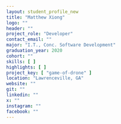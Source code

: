 ```yaml
---
layout: student_profile_new
title: "Matthew Xiong"
logo: ""
header: ""
project_role: "Developer"
contact_email: ""
major: "I.T., Conc. Software Development"
graduation_year: 2020
cohort: ""
skills: [ ]
highlights: [ ]
project_key: [ "game-of-drone" ]
location: "Lawrenceville, GA"
website: ""
git: ""
linkedin: ""
x: ""
instagram: ""
facebook: ""
---
```


